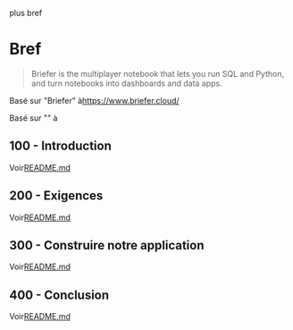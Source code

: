 plus bref

# Bref

> Briefer is the multiplayer notebook that lets you run SQL and Python, and turn notebooks into dashboards and data apps.

Basé sur "Briefer" à<https://www.briefer.cloud/>

Basé sur "" à

## 100 - Introduction

Voir[README.md](./100/README.md)

## 200 - Exigences

Voir[README.md](./200/README.md)

## 300 - Construire notre application

Voir[README.md](./300/README.md)

## 400 - Conclusion

Voir[README.md](./400/README.md)
